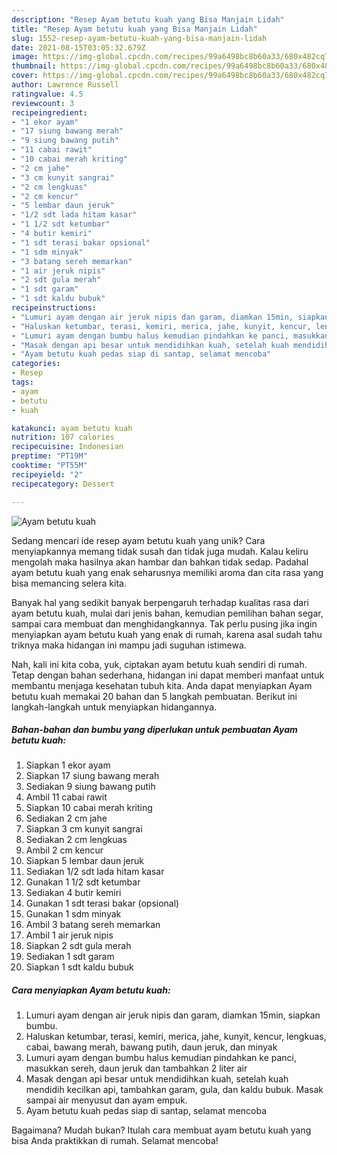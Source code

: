 ```yaml
---
description: "Resep Ayam betutu kuah yang Bisa Manjain Lidah"
title: "Resep Ayam betutu kuah yang Bisa Manjain Lidah"
slug: 1552-resep-ayam-betutu-kuah-yang-bisa-manjain-lidah
date: 2021-08-15T03:05:32.679Z
image: https://img-global.cpcdn.com/recipes/99a6498bc8b60a33/680x482cq70/ayam-betutu-kuah-foto-resep-utama.jpg
thumbnail: https://img-global.cpcdn.com/recipes/99a6498bc8b60a33/680x482cq70/ayam-betutu-kuah-foto-resep-utama.jpg
cover: https://img-global.cpcdn.com/recipes/99a6498bc8b60a33/680x482cq70/ayam-betutu-kuah-foto-resep-utama.jpg
author: Lawrence Russell
ratingvalue: 4.5
reviewcount: 3
recipeingredient:
- "1 ekor ayam"
- "17 siung bawang merah"
- "9 siung bawang putih"
- "11 cabai rawit"
- "10 cabai merah kriting"
- "2 cm jahe"
- "3 cm kunyit sangrai"
- "2 cm lengkuas"
- "2 cm kencur"
- "5 lembar daun jeruk"
- "1/2 sdt lada hitam kasar"
- "1 1/2 sdt ketumbar"
- "4 butir kemiri"
- "1 sdt terasi bakar opsional"
- "1 sdm minyak"
- "3 batang sereh memarkan"
- "1 air jeruk nipis"
- "2 sdt gula merah"
- "1 sdt garam"
- "1 sdt kaldu bubuk"
recipeinstructions:
- "Lumuri ayam dengan air jeruk nipis dan garam, diamkan 15min, siapkan bumbu."
- "Haluskan ketumbar, terasi, kemiri, merica, jahe, kunyit, kencur, lengkuas, cabai, bawang merah, bawang putih, daun jeruk, dan minyak"
- "Lumuri ayam dengan bumbu halus kemudian pindahkan ke panci, masukkan sereh, daun jeruk dan tambahkan 2 liter air"
- "Masak dengan api besar untuk mendidihkan kuah, setelah kuah mendidih kecilkan api, tambahkan garam, gula, dan kaldu bubuk. Masak sampai air menyusut dan ayam empuk."
- "Ayam betutu kuah pedas siap di santap, selamat mencoba"
categories:
- Resep
tags:
- ayam
- betutu
- kuah

katakunci: ayam betutu kuah 
nutrition: 107 calories
recipecuisine: Indonesian
preptime: "PT19M"
cooktime: "PT55M"
recipeyield: "2"
recipecategory: Dessert

---
```



![Ayam betutu kuah](https://img-global.cpcdn.com/recipes/99a6498bc8b60a33/680x482cq70/ayam-betutu-kuah-foto-resep-utama.jpg)

Sedang mencari ide resep ayam betutu kuah yang unik? Cara menyiapkannya memang tidak susah dan tidak juga mudah. Kalau keliru mengolah maka hasilnya akan hambar dan bahkan tidak sedap. Padahal ayam betutu kuah yang enak seharusnya memiliki aroma dan cita rasa yang bisa memancing selera kita.

Banyak hal yang sedikit banyak berpengaruh terhadap kualitas rasa dari ayam betutu kuah, mulai dari jenis bahan, kemudian pemilihan bahan segar, sampai cara membuat dan menghidangkannya. Tak perlu pusing jika ingin menyiapkan ayam betutu kuah yang enak di rumah, karena asal sudah tahu triknya maka hidangan ini mampu jadi suguhan istimewa.




Nah, kali ini kita coba, yuk, ciptakan ayam betutu kuah sendiri di rumah. Tetap dengan bahan sederhana, hidangan ini dapat memberi manfaat untuk membantu menjaga kesehatan tubuh kita. Anda dapat menyiapkan Ayam betutu kuah memakai 20 bahan dan 5 langkah pembuatan. Berikut ini langkah-langkah untuk menyiapkan hidangannya.

<!--inarticleads1-->

##### Bahan-bahan dan bumbu yang diperlukan untuk pembuatan Ayam betutu kuah:

1. Siapkan 1 ekor ayam
1. Siapkan 17 siung bawang merah
1. Sediakan 9 siung bawang putih
1. Ambil 11 cabai rawit
1. Siapkan 10 cabai merah kriting
1. Sediakan 2 cm jahe
1. Siapkan 3 cm kunyit sangrai
1. Sediakan 2 cm lengkuas
1. Ambil 2 cm kencur
1. Siapkan 5 lembar daun jeruk
1. Sediakan 1/2 sdt lada hitam kasar
1. Gunakan 1 1/2 sdt ketumbar
1. Sediakan 4 butir kemiri
1. Gunakan 1 sdt terasi bakar (opsional)
1. Gunakan 1 sdm minyak
1. Ambil 3 batang sereh memarkan
1. Ambil 1 air jeruk nipis
1. Siapkan 2 sdt gula merah
1. Sediakan 1 sdt garam
1. Siapkan 1 sdt kaldu bubuk




<!--inarticleads2-->

##### Cara menyiapkan Ayam betutu kuah:

1. Lumuri ayam dengan air jeruk nipis dan garam, diamkan 15min, siapkan bumbu.
1. Haluskan ketumbar, terasi, kemiri, merica, jahe, kunyit, kencur, lengkuas, cabai, bawang merah, bawang putih, daun jeruk, dan minyak
1. Lumuri ayam dengan bumbu halus kemudian pindahkan ke panci, masukkan sereh, daun jeruk dan tambahkan 2 liter air
1. Masak dengan api besar untuk mendidihkan kuah, setelah kuah mendidih kecilkan api, tambahkan garam, gula, dan kaldu bubuk. Masak sampai air menyusut dan ayam empuk.
1. Ayam betutu kuah pedas siap di santap, selamat mencoba




Bagaimana? Mudah bukan? Itulah cara membuat ayam betutu kuah yang bisa Anda praktikkan di rumah. Selamat mencoba!
